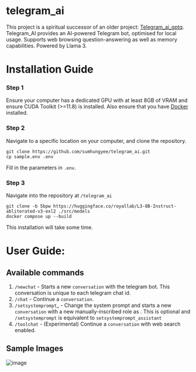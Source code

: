# telegram_ai
This project is a spiritual successor of an older project: [Telegram_ai_gptq](https://github.com/sumhungyee/telegram_ai_gptq).
Telegram_AI provides an AI-powered Telegram bot, optimised for local usage. Supports web browsing question-answering as well as memory capabilities.
Powered by Llama 3.

# Installation Guide
### Step 1
Ensure your computer has a dedicated GPU with at least 8GB of VRAM and ensure CUDA Toolkit (>=11.8) is installed. Also ensure that you have [Docker](https://www.docker.com/products/docker-desktop/) installed.

### Step 2
Navigate to a specific location on your computer, and clone the repository.
  ```
  git clone https://github.com/sumhungyee/telegram_ai.git
  cp sample.env .env
  ```
Fill in the parameters in `.env`.

### Step 3
Navigate into the repository at `/telegram_ai`
```
git clone -b 5bpw https://huggingface.co/royallab/L3-8B-Instruct-abliterated-v3-exl2 ./src/models
docker compose up --build
```
This installation will take some time.

# User Guide:
## Available commands
1. `/newchat` - Starts a new `conversation` with the telegram bot. This conversation is unique to each telegram chat id.
2. `/chat` - Continue a `conversation`.
3. `/setsystemprompt`_<ROLE> - Change the system prompt and starts a new `conversation` with a new manually-inscribed role as <ROLE>. This is optional and `/setsystemprompt` is equivalent to `setsystemprompt_assistant`
4. `/toolchat` - (Experimental) Continue a `conversation` with web search enabled.

## Sample Images
![image](https://github.com/sumhungyee/telegram_ai/assets/113227987/8a4208f9-915d-49c0-9a79-404aa8f67f57)

